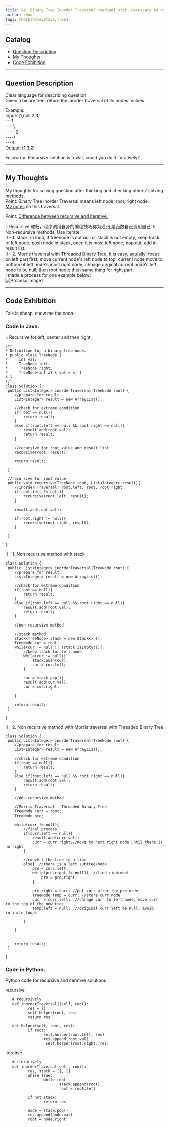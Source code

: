 ```yaml
---
title: 94. Binary Tree Inorder Traversal (medium) star☆ Necessary to read again for details about M                 
author: zhou      
tags: [HashTable,Stack,Tree]          
---
```


       

## Catalog  
+ [Question Description](#partI)
+ [My Thoughts](#partII)
+ [Code Exhibition](#partIII)

----------------------------------

## Question Description
Clear language for describing question.    
Given a binary tree, return the inorder traversal of its nodes' values.     

Example:     
Input: [1,null,2,3]       
---1   
----\   
-----2  
----/   
---3   
Output: [1,3,2]     

Follow up: Recursive solution is trivial, could you do it iteratively?     



----------------------------------

## My Thoughts
My thoughts for solving question after thinking and checking others' solving methods.        
Point: Binary Tree Inorder Traversal means left node, root, right node.    
[My notes](https://github.com/zhou-1/zhou-1.github.io/blob/master/_posts/JavaThinking/tree/traversal.md) on this traversal.     

Point: [Difference between recursive and iterative.](https://github.com/zhou-1/zhou-1.github.io/blob/master/_posts/JavaThinking/iterative%20and%20recursive.md)     

I. Recursive 递归，程序调用自身的编程技巧称为递归,是函数自己调用自己. 
II. Non-recursive methods. Use Iterate.      
II - 1. stack. In loop, if treenode is not null or stack is not empty, keep track of left node, push node in stack, once it is most left node, pop out, add in result list.          
II - 2. Morris traversal with Threaded Binary Tree. It is easy, actually; focus on left part first, move current node's left node to top, current node move to bottom of left node's most right node, chnage original current node's left node to be null; then root node; then same thing for right part.      
I made a process for one example below:     
![Process Image1](img/img094.jpg )  


----------------------------------

## Code Exhibition
Talk is cheap, show me the code.    
### Code in Java.     
I. Recursive for left, center and then right.    

    /**
    * Definition for a binary tree node.
    * public class TreeNode {
    *     int val;
    *     TreeNode left;
    *     TreeNode right;
    *     TreeNode(int x) { val = x; }
    * }
    */
    class Solution {
     public List<Integer> inorderTraversal(TreeNode root) {
        //prepare for result
        List<Integer> result = new ArrayList();
        
        //check for extreme condition
        if(root == null){
            return result;
        }
        else if(root.left == null && root.right == null){
            result.add(root.val);
            return result;
        }
        
        //recursive for root value and result list
        recursive(root, result);
        
        return result;
        
     }
    
     //recursive for root value
     public void recursive(TreeNode root, List<Integer> result){
        //Inorder Traversal: root.left, root, root.right
        if(root.left != null){
            recursive(root.left, result);
        }
        
        result.add(root.val);
        
        if(root.right != null){
            recursive(root.right, result);
        }
        
     }
    
    }


II - 1. Non recursive method with stack

    class Solution {
     public List<Integer> inorderTraversal(TreeNode root) {
        //prepare for result
        List<Integer> result = new ArrayList();
        
        //check for extreme condition
        if(root == null){
            return result;
        }
        else if(root.left == null && root.right == null){
            result.add(root.val);
            return result;
        }
        
        //non-recursive method
        
        //stack method
        Stack<TreeNode> stack = new Stack<> ();
        TreeNode cur = root;
        while(cur != null || !stack.isEmpty()){
            //keep track for left node
            while(cur != null){
                stack.push(cur);
                cur = cur.left;
            }
            
            cur = stack.pop();
            result.add(cur.val);
            cur = cur.right;
            
        }
        
        return result;
     }
   
    }


II - 2. Non recursive method with Morris traversal with Threaded Binary Tree

    class Solution {
     public List<Integer> inorderTraversal(TreeNode root) {
        //prepare for result
        List<Integer> result = new ArrayList();
        
        //check for extreme condition
        if(root == null){
            return result;
        }
        else if(root.left == null && root.right == null){
            result.add(root.val);
            return result;
        }
        
        //non-recursive method
        
        //Morris Traversal - Threaded Binary Tree
        TreeNode curr = root;
        TreeNode pre;
        
        while(curr != null){
            //final process
            if(curr.left == null){
                result.add(curr.val);
                curr = curr.right;//move to next right node until there is no right
            }
            
            //convert the tree to a line
            else{  //there is a left subtree/node
                pre = curr.left;
                while(pre.right != null){  //find rightmost
                    pre = pre.right;
                }
                
                pre.right = curr; //put curr after the pre node
                TreeNode temp = curr; //store curr node
                curr = curr.left;  //chnage curr to left node, move curr to the top of the new tree
                temp.left = null;  //original curr left be null, avoid infinite loops
                
            }
            
        }
        
        
        return result;
     }
   
    }



### Code in Python.   
Python code for recursive and iterative solutions    

recursive      

       # recursively
       def inorderTraversal1(self, root):
              res = []
              self.helper(root, res)
              return res
    
       def helper(self, root, res):
              if root:
                     self.helper(root.left, res)
                     res.append(root.val)
                      self.helper(root.right, res)
       
iterative      

       # iteratively       
       def inorderTraversal(self, root):
              res, stack = [], []
              while True:
                     while root:
                            stack.append(root)
                            root = root.left
              
              if not stack:
                     return res
        
              node = stack.pop()
              res.append(node.val)
              root = node.right


